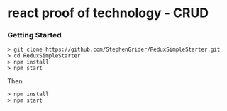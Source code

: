 # react proof of technology - CRUD

### Getting Started

```
> git clone https://github.com/StephenGrider/ReduxSimpleStarter.git
> cd ReduxSimpleStarter
> npm install
> npm start
```

Then

```
> npm install
> npm start
```
